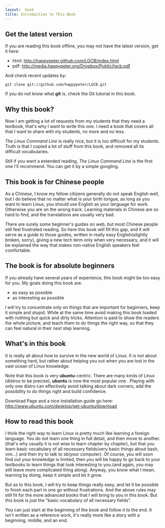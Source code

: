 ```yaml
---
layout:  book
title: Introduction to This Book
---
```

## Get the latest version

If you are reading this book offline, you may not have the latest version, get
it here:

 - html: <http://happypeter.github.com/LGCB/index.html>
 - pdf: <http://media.happypeter.org/Dropbox/Public/lgcb.pdf>

And check recent updates by:

    git clone git://github.com/happypeter/LGCB.git

If you do not know what __git__ is, check the Git tutorial in this book.

## Why this book?    

Now I am getting a lot of requests from my students that they need a textbook,
that's why I want to write this one. I need a book that covers all that I want to
share with my students, no more and no less.

_The Linux Command Line_ is really nice, but it is too difficult for my
students. Truth is that I copied a lot of stuff from this book, and removed
all its difficult vocabularies.  

Still if you want a extended reading, _The Linux Command Line_ is the first
one I'll recommend. You can get it by a simple googling.


## This book is for Chinese people
As a Chinese, I know my fellow citizens generally do not speak English well, but
I do believe that no matter what is your birth tongue, as long as you want to
learn Linux, you should use English as your language for work. Otherwise you
are on the wrong track. Learning materials in Chinese are so hard to find, and
the translations are usually very bad.

There are surely some beginner's guides on web, but most Chinese people still
feel frustrated reading. So here this book will fill this gap, and it will
serve as a guide to those guides, written in really easy English(slightly
broken, sorry), giving a new tech term only when very necessary, and it will
be explained the way that makes non-native English speakers feel comfortable. 

## The book is for absolute beginners
If you already have several years of experience, this book might be too easy
for you. My goals doing this book are:

 - as easy as possible 
 - as interesting as possible

I will try to concentrate only on things that are important for beginners,
keep it simple and stupid. While at the same time avoid making this book
loaded with nothing but quick and dirty tricks. Attention is paid to show the
readers the whole picture, and teach them to do things the right way, so that
they can feel natural in their next step learning.

## What's in this book
It is really all about how to survive in the new world of Linux. It is not
about something hard, but rather about helping you out when you are lost in
the vast ocean of Linux knowledge. 

Note that this book is very __ubuntu__-centric. There are many kinds of Linux
(distros to be precise), __ubuntu__ is now the most popular one . Playing with
only one distro can effectively avoid talking about dark corners, add the
possibility to do things right and build confidence.

Download Page and a nice installation guide go here: <http://www.ubuntu.com/desktop/get-ubuntu/download>

## How to read this book
I think the right way to learn Linux is pretty much like learning a foreign
language. You do not learn one thing in full detail, and then move to
another.(that's why usually it is not wise to learn chapter by chapter), but
that you learn basic vocabulary of all necessary fields(very basic things about
bash, vim...) and then try to talk to sb(your computer). Of course, you will
soon find out your knowledge is limited, then you will be happy to go back to
your textbooks to learn things that look interesting to you.(and again, you
may still leave more complicated thing along). Anyway, you know what I mean,
learning by doing, keep it simple and let it grow.

But as to this book, I will try to keep things really easy, and let it be
possible to finish each part in one go without frustrations.  And the above
rules may still fit for the more advanced books that I will bring to you in
this book. But this book is just the "basic vocabulary of all necessary
fields".

You can just start at the beginning of the book and follow it to the end. It
isn't written as a reference work, it's really more like a story with a
beginning, middle, and an end.

